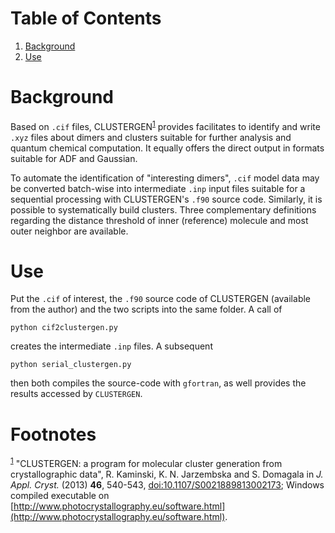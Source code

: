 
# Table of Contents

1.  [Background](#org75902d7)
2.  [Use](#org7a0f4fa)


<a id="org75902d7"></a>

# Background

Based on `.cif` files, CLUSTERGEN<sup><a id="fnr.1" class="footref" href="#fn.1">1</a></sup> provides facilitates to
identify and write `.xyz` files about dimers and clusters suitable
for further analysis and quantum chemical computation.  It equally
offers the direct output in formats suitable for ADF and Gaussian.

To automate the identification of "interesting dimers", `.cif` model
data may be converted batch-wise into intermediate `.inp` input files
suitable for a sequential processing with CLUSTERGEN's `.f90` source
code.  Similarly, it is possible to systematically build clusters.
Three complementary definitions regarding the distance threshold of
inner (reference) molecule and most outer neighbor are available.


<a id="org7a0f4fa"></a>

# Use

Put the `.cif` of interest, the `.f90` source code of CLUSTERGEN
(available from the author) and the two scripts into the same
folder.  A call of

    python cif2clustergen.py

creates the intermediate `.inp` files.  A subsequent

    python serial_clustergen.py

then both compiles the source-code with `gfortran`, as well provides
the results accessed by `CLUSTERGEN`.


# Footnotes

<sup><a id="fn.1" href="#fnr.1">1</a></sup> "CLUSTERGEN: a program for molecular cluster generation from
crystallographic data", R. Kaminski, K. N. Jarzembska and S. Domagala
in *J. Appl. Cryst.* (2013) ****46****, 540-543,
[doi:10.1107/S0021889813002173](10.1107/S0021889813002173); Windows compiled executable on
[http://www.photocrystallography.eu/software.html](http://www.photocrystallography.eu/software.html).
